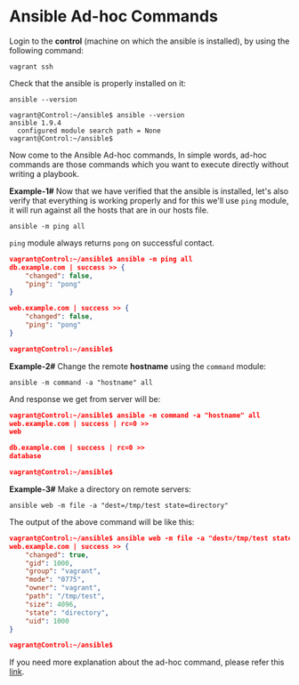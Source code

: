 # Ansible Ad-hoc Commands
Login to the **control** (machine on which the ansible is installed), by using the following command:
```
vagrant ssh
```
Check that the ansible is properly installed on it:
```
ansible --version
```
```shell
vagrant@Control:~/ansible$ ansible --version
ansible 1.9.4
  configured module search path = None
vagrant@Control:~/ansible$
```
Now come to the Ansible Ad-hoc commands, In simple words, ad-hoc commands are those commands which you want to execute directly without writing a playbook.

**Example-1#** Now that we have verified that the ansible is installed, let's also verify that everything is working properly and for this we'll use `ping` module, it will run against all the hosts that are in our hosts file.
```
ansible -m ping all
```
`ping` module always returns `pong` on successful contact.
```json
vagrant@Control:~/ansible$ ansible -m ping all
db.example.com | success >> {
    "changed": false,
    "ping": "pong"
}

web.example.com | success >> {
    "changed": false,
    "ping": "pong"
}

vagrant@Control:~/ansible$
```
**Example-2#** Change the remote **hostname** using the `command` module:
```
ansible -m command -a "hostname" all
```
And response we get from server will be:
```json
vagrant@Control:~/ansible$ ansible -m command -a "hostname" all
web.example.com | success | rc=0 >>
web

db.example.com | success | rc=0 >>
database

vagrant@Control:~/ansible$
```
**Example-3#** Make a directory on remote servers:
```
ansible web -m file -a "dest=/tmp/test state=directory"
```
The output of the above command will be like this:
```json
vagrant@Control:~/ansible$ ansible web -m file -a "dest=/tmp/test state=directory"
web.example.com | success >> {
    "changed": true,
    "gid": 1000,
    "group": "vagrant",
    "mode": "0775",
    "owner": "vagrant",
    "path": "/tmp/test",
    "size": 4096,
    "state": "directory",
    "uid": 1000
}

vagrant@Control:~/ansible$
```
If you need more explanation about the ad-hoc command, please refer this [link](http://docs.ansible.com/ansible/intro_adhoc.html).